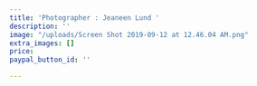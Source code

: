 ```yaml
---
title: 'Photographer : Jeaneen Lund '
description: ''
image: "/uploads/Screen Shot 2019-09-12 at 12.46.04 AM.png"
extra_images: []
price: 
paypal_button_id: ''

---
```

